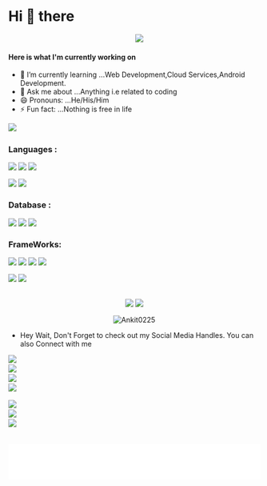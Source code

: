 #    Hi 👋 there
 <img align='right' src="https://media.giphy.com/media/xUPGcl8pUmj1RD8EJG/giphy.gif" width="250"> 
 <br />
 
#### Here is what I'm currently working on

- 🌱 I’m currently learning ...Web Development,Cloud Services,Android Development.
- 💬 Ask me about ...Anything i.e related to coding
- 😄 Pronouns: ...He/His/Him
- ⚡ Fun fact: ...Nothing is free in life



![](https://activity-graph.herokuapp.com/graph?username=Ankit0225&theme=dracula)


 ###  Languages :

<img src="https://img.shields.io/badge/HTML5-E34F26?style=for-the-badge&logo=html5&logoColor=white"> <img src="https://img.shields.io/badge/CSS3-1572B6?style=for-the-badge&logo=css3&logoColor=white"> <img src="https://img.shields.io/badge/JavaScript-323330?style=for-the-badge&logo=javascript&logoColor=F7DF1E"> 

<img src="https://img.shields.io/badge/C-00599C?style=for-the-badge&logo=c%2B%2B&logoColor=white">  <img src="https://img.shields.io/badge/C%2B%2B-00599C?style=for-the-badge&logo=c%2B%2B&logoColor=white">

### Database :

<img src="https://img.shields.io/badge/MySQL-00000F?style=for-the-badge&logo=mysql&logoColor=white">   <img src="https://img.shields.io/badge/MongoDB-4EA94B?style=for-the-badge&logo=mongodb&logoColor=white"> 
<img src="https://img.shields.io/badge/SQLite-07405E?style=for-the-badge&logo=sqlite&logoColor=white">  

### FrameWorks:
<img src="https://img.shields.io/badge/React-20232A?style=for-the-badge&logo=react&logoColor=61DAFB">  <img src="https://img.shields.io/badge/Node.js-339933?style=for-the-badge&logo=nodedotjs&logoColor=black">   <img src="https://img.shields.io/badge/npm-CB3837?style=for-the-badge&logo=npm&logoColor=white"> <img src="https://img.shields.io/badge/Bootstrap-563D7C?style=for-the-badge&logo=bootstrap&logoColor=white"> 

<img src="https://img.shields.io/badge/jQuery-0769AD?style=for-the-badge&logo=jquery&logoColor=white"> <img src="https://img.shields.io/badge/Git-F05032?style=for-the-badge&logo=git&logoColor=white">
<br />
<br />
<p align="center">
<img width="49%" src="https://github-readme-stats.vercel.app/api?username=Ankit0225&show-icons&hide_border=true" />
<img width="49%" src= "https://github-readme-streak-stats.herokuapp.com/?user=Ankit0225" />

<p />
<p align="center" >
 <img width="50%"  src="https://github-readme-stats.vercel.app/api/top-langs?username=Ankit0225&shows_icons=true&locale=en&layout=compactbg_color=000&hide_border=2&title_color=2EDD9"alt="Ankit0225" />
</p>

- Hey Wait, Don't Forget to check out my Social Media Handles. You can also Connect with me

<code><a href="https://www.linkedin.com/in/ankit-maurya-4376481ba/" target="blank"><img src="https://img.shields.io/badge/LinkedIn-0077B5?style=for-the-badge&logo=linkedin&logoColor=white"/>
</code>
<code><a href="https://twitter.com/AnkitMa83309293" target="blank"><img src="https://img.shields.io/badge/Twitter-1DA1F2?style=for-the-badge&logo=twitter&logoColor=white"/>
</code>
<code><a href="mailto:ankitmaurya0225@gmail.com" target="blank"><img src="https://img.shields.io/badge/Gmail-D14836?style=for-the-badge&logo=gmail&logoColor=white"/>
</code>
<code><a href="https://t.me/Ankit_0225" target="blank"><img src="https://img.shields.io/badge/Telegram-1DA1F2?style=for-the-badge&logo=telegram&logoColor=white"/>
</code> 

<code><a href="https://discord.com/users/783177262177845299" target="blank"><img src="https://img.shields.io/badge/Discord-7289DA?style=for-the-badge&logo=discord&logoColor=white"/>
</code>
<code><a href="https://medium.com/@ankitmaurya0225" target="blank"><img src="https://img.shields.io/badge/Medium-12100E?style=for-the-badge&logo=medium&logoColor=white"/>
</code>
<code><a href="https://codepen.io/ankit0225" target="blank"><img src="https://img.shields.io/badge/Codepen-000000?style=for-the-badge&logo=codepen&logoColor=white"/>
</code>

<br />
<img align='center'  height="70" alt="thanks" width="100%" src="https://github.com/Ankit0225/Ankit0225/blob/main/marquee.svg"/> 